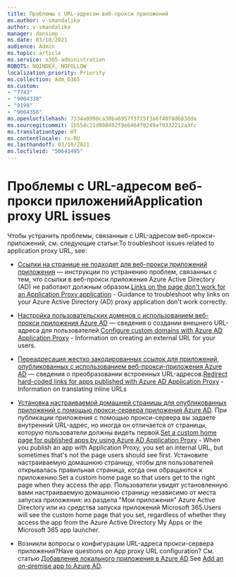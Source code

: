 ```yaml
---
title: Проблемы с URL-адресом веб-прокси приложений
ms.author: v-smandalika
author: v-smandalika
manager: dansimp
ms.date: 03/10/2021
audience: Admin
ms.topic: article
ms.service: o365-administration
ROBOTS: NOINDEX, NOFOLLOW
localization_priority: Priority
ms.collection: Adm_O365
ms.custom:
- "7743"
- "9004338"
- "9199"
- "9004356"
ms.openlocfilehash: 7334a0998ca30ba6957f3f15f3a6f40f8d683dda
ms.sourcegitcommit: 1b554c31d008492f9e6464f0249af0332212a3fc
ms.translationtype: HT
ms.contentlocale: ru-RU
ms.lasthandoff: 03/10/2021
ms.locfileid: "50641495"
---
```

# <a name="application-proxy-url-issues"></a><span data-ttu-id="529f7-102">Проблемы с URL-адресом веб-прокси приложений</span><span class="sxs-lookup"><span data-stu-id="529f7-102">Application proxy URL issues</span></span>

<span data-ttu-id="529f7-103">Чтобы устранить проблемы, связанные с URL-адресом веб-прокси-приложений, см. следующие статьи:</span><span class="sxs-lookup"><span data-stu-id="529f7-103">To troubleshoot issues related to application proxy URL, see:</span></span>

- <span data-ttu-id="529f7-104">[Ссылки на странице не подходят для веб-прокси приложений приложения](https://docs.microsoft.com/azure/active-directory/manage-apps/application-proxy-page-links-broken-problem)  — инструкции по устранению проблем, связанных с тем, что ссылки в веб-прокси приложения Azure Active Directory (AD) не работают должным образом.</span><span class="sxs-lookup"><span data-stu-id="529f7-104">[Links on the page don't work for an Application Proxy application](https://docs.microsoft.com/azure/active-directory/manage-apps/application-proxy-page-links-broken-problem)  - Guidance to troubleshoot why links on your Azure Active Directory (AD) proxy application don't work correctly.</span></span>

- <span data-ttu-id="529f7-105">[Настройка пользовательских доменов с использованием веб-прокси приложения Azure AD](https://docs.microsoft.com/azure/active-directory/manage-apps/application-proxy-configure-custom-domain) — сведения о создании внешнего URL-адреса для пользователей.</span><span class="sxs-lookup"><span data-stu-id="529f7-105">[Configure custom domains with Azure AD Application Proxy](https://docs.microsoft.com/azure/active-directory/manage-apps/application-proxy-configure-custom-domain)  - Information on creating an external URL for your users.</span></span>

- <span data-ttu-id="529f7-106">[Переадресация жестко закодированных ссылок для приложений, опубликованных с использованием веб-прокси-приложения Azure AD](https://docs.microsoft.com/azure/active-directory/manage-apps/application-proxy-configure-hard-coded-link-translation)  — сведения о преобразовании встроенных URL-адресов.</span><span class="sxs-lookup"><span data-stu-id="529f7-106">[Redirect hard-coded links for apps published with Azure AD Application Proxy](https://docs.microsoft.com/azure/active-directory/manage-apps/application-proxy-configure-hard-coded-link-translation)  - Information on translating inline URLs</span></span>

- <span data-ttu-id="529f7-107">[Установка настраиваемой домашней страницы для опубликованных приложений с помощью прокси-сервера приложения Azure AD](https://docs.microsoft.com/azure/active-directory/manage-apps/application-proxy-configure-custom-home-page#change-the-home-page-in-the-azure-portal). При публикации приложения с помощью прокси-сервера вы задаете внутренний URL-адрес, но иногда он отличается от страницы, которую пользователи должны видеть первой.</span><span class="sxs-lookup"><span data-stu-id="529f7-107">[Set a custom home page for published apps by using Azure AD Application Proxy](https://docs.microsoft.com/azure/active-directory/manage-apps/application-proxy-configure-custom-home-page#change-the-home-page-in-the-azure-portal) - When you publish an app with Application Proxy, you set an internal URL, but sometimes that's not the page users should see first.</span></span> <span data-ttu-id="529f7-108">Установите настраиваемую домашнюю страницу, чтобы для пользователей открывалась правильная страница, когда они обращаются к приложению.</span><span class="sxs-lookup"><span data-stu-id="529f7-108">Set a custom home page so that users get to the right page when they access the app.</span></span> <span data-ttu-id="529f7-109">Пользователи увидят установленную вами настраиваемую домашнюю страницу независимо от места запуска приложения: из раздела "Мои приложения" Azure Active Directory или из средства запуска приложений Microsoft 365.</span><span class="sxs-lookup"><span data-stu-id="529f7-109">Users will see the custom home page that you set, regardless of whether they access the app from the Azure Active Directory My Apps or the Microsoft 365 app launcher.</span></span>

- <span data-ttu-id="529f7-110">Возникли вопросы о конфигурации URL-адреса прокси-сервера приложения?</span><span class="sxs-lookup"><span data-stu-id="529f7-110">Have questions on App proxy URL configuration?</span></span> <span data-ttu-id="529f7-111">См. статью [Добавление локального приложения в Azure AD](https://docs.microsoft.com/azure/active-directory/manage-apps/application-proxy-add-on-premises-application#add-an-on-premises-app-to-azure-ad).</span><span class="sxs-lookup"><span data-stu-id="529f7-111">See [Add an on-premise app to Azure AD](https://docs.microsoft.com/azure/active-directory/manage-apps/application-proxy-add-on-premises-application#add-an-on-premises-app-to-azure-ad).</span></span>
 


